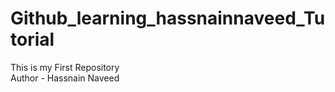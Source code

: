 # Github_learning_hassnainnaveed_Tutorial
This is my First Repository <br>
Author - Hassnain Naveed
